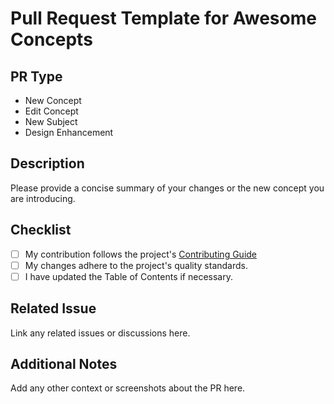 # Pull Request Template for Awesome Concepts

## PR Type
- New Concept
- Edit Concept
- New Subject
- Design Enhancement

## Description
Please provide a concise summary of your changes or the new concept you are introducing.

## Checklist
- [ ] My contribution follows the project's [Contributing Guide](CONTRIBUTING.md) 
- [ ] My changes adhere to the project's quality standards.
- [ ] I have updated the Table of Contents if necessary.

## Related Issue
Link any related issues or discussions here.

## Additional Notes
Add any other context or screenshots about the PR here.
